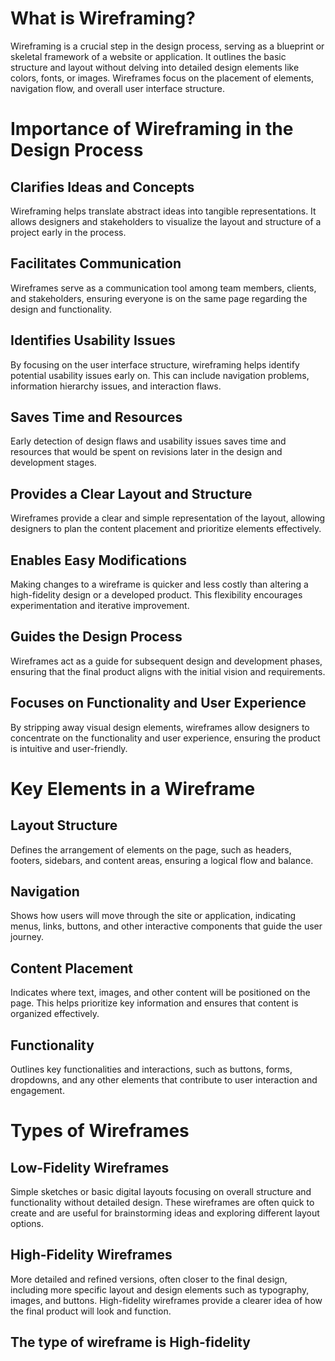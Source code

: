 # What is Wireframing?

Wireframing is a crucial step in the design process, serving as a blueprint or skeletal framework of a website or application. It outlines the basic structure and layout without delving into detailed design elements like colors, fonts, or images. Wireframes focus on the placement of elements, navigation flow, and overall user interface structure.

# Importance of Wireframing in the Design Process

## Clarifies Ideas and Concepts

Wireframing helps translate abstract ideas into tangible representations. It allows designers and stakeholders to visualize the layout and structure of a project early in the process.

## Facilitates Communication

Wireframes serve as a communication tool among team members, clients, and stakeholders, ensuring everyone is on the same page regarding the design and functionality.

## Identifies Usability Issues

By focusing on the user interface structure, wireframing helps identify potential usability issues early on. This can include navigation problems, information hierarchy issues, and interaction flaws.

## Saves Time and Resources

Early detection of design flaws and usability issues saves time and resources that would be spent on revisions later in the design and development stages.

## Provides a Clear Layout and Structure

Wireframes provide a clear and simple representation of the layout, allowing designers to plan the content placement and prioritize elements effectively.

## Enables Easy Modifications

Making changes to a wireframe is quicker and less costly than altering a high-fidelity design or a developed product. This flexibility encourages experimentation and iterative improvement.

## Guides the Design Process

Wireframes act as a guide for subsequent design and development phases, ensuring that the final product aligns with the initial vision and requirements.

## Focuses on Functionality and User Experience

By stripping away visual design elements, wireframes allow designers to concentrate on the functionality and user experience, ensuring the product is intuitive and user-friendly.

# Key Elements in a Wireframe

## Layout Structure

Defines the arrangement of elements on the page, such as headers, footers, sidebars, and content areas, ensuring a logical flow and balance.

## Navigation

Shows how users will move through the site or application, indicating menus, links, buttons, and other interactive components that guide the user journey.

## Content Placement

Indicates where text, images, and other content will be positioned on the page. This helps prioritize key information and ensures that content is organized effectively.

## Functionality

Outlines key functionalities and interactions, such as buttons, forms, dropdowns, and any other elements that contribute to user interaction and engagement.

# Types of Wireframes

## Low-Fidelity Wireframes

Simple sketches or basic digital layouts focusing on overall structure and functionality without detailed design. These wireframes are often quick to create and are useful for brainstorming ideas and exploring different layout options.

## High-Fidelity Wireframes

More detailed and refined versions, often closer to the final design, including more specific layout and design elements such as typography, images, and buttons. High-fidelity wireframes provide a clearer idea of how the final product will look and function.

## The type of wireframe is High-fidelity
